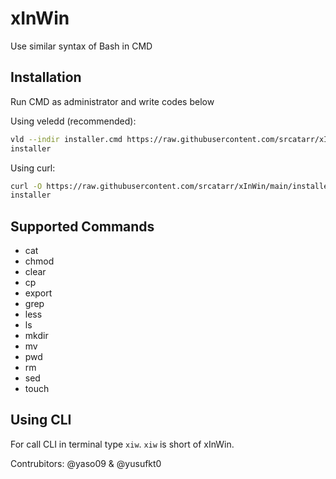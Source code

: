 # xInWin
Use similar syntax of Bash in CMD
## Installation
Run CMD as administrator and write codes below

Using veledd (recommended):
```bash
vld --indir installer.cmd https://raw.githubusercontent.com/srcatarr/xInWin/main/installer.bat
installer
```

Using curl:
```bash
curl -O https://raw.githubusercontent.com/srcatarr/xInWin/main/installer.bat
installer
```

## Supported Commands
- cat
- chmod
- clear
- cp
- export
- grep
- less
- ls
- mkdir
- mv
- pwd
- rm
- sed
- touch

## Using CLI
For call CLI in terminal type `xiw`. `xiw` is short of xInWin.

Contrubitors: @yaso09 & @yusufkt0
